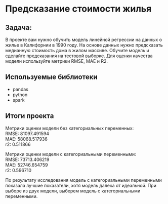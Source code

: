 # Предсказание стоимости жилья


## Задача:

В проекте вам нужно обучить модель линейной регрессии на данных о жилье в Калифорнии в 1990 году. На основе данных нужно предсказать медианную стоимость дома в жилом массиве. Обучите модель и сделайте предсказания на тестовой выборке. Для оценки качества модели используйте метрики RMSE, MAE и R2.


## Используемые библиотеки
- pandas <br>
- python <br>
- spark <br>


## Итоги проекта

Метрики оценки модели без категориальных переменных: <br>
RMSE: 81097.491594 <br>
MAE: 58068.517936 <br>
r2: 0.511866 <br>

Метрики оценки модели с категориальными переменными: <br>
RMSE: 73713.406219 <br>
MAE: 52746.654759 <br>
r2: 0.596710 <br>

По результату исследования модель с категориальными переменными показала лучшие показатели, хотя модель далека от идеальной. При выборе из двух модели, выберем модель с категориальными переменными.

```python

```
